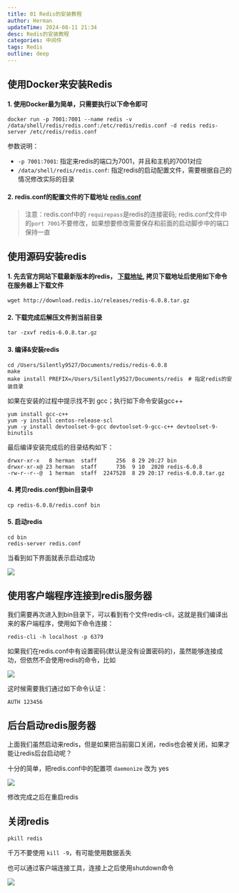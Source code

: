 ```yaml
---
title: 01 Redis的安装教程
author: Herman
updateTime: 2024-08-11 21:34
desc: Redis的安装教程
categories: 中间件
tags: Redis
outline: deep
---
```



## 使用Docker来安装Redis

#### 1. 使用Docker最为简单，只需要执行以下命令即可

```
docker run -p 7001:7001 --name redis -v /data/shell/redis/redis.conf:/etc/redis/redis.conf -d redis redis-server /etc/redis/redis.conf
```

参数说明：
* `-p 7001:7001`: 指定来redis的端口为7001，并且和主机的7001对应
* `/data/shell/redis/redis.conf`: 指定redis的启动配置文件，需要根据自己的情况修改实际的目录

#### 2. redis.conf的配置文件的下载地址 [redis.conf](http://cdn.silently9527.cn/redis_1630239144896.conf)

> 注意：redis.conf中的 `requirepass`是redis的连接密码; redis.conf文件中的`port 7001`不要修改，如果想要修改需要保存和前面的启动脚步中的端口保持一直


## 使用源码安装redis

#### 1. 先去官方网站下载最新版本的redis， [下载地址](https://redis.io/download), 拷贝下载地址后使用如下命令在服务器上下载文件

```
wget http://download.redis.io/releases/redis-6.0.8.tar.gz
```

#### 2. 下载完成后解压文件到当前目录

```
tar -zxvf redis-6.0.8.tar.gz
```

#### 3. 编译&安装redis

```
cd /Users/Silently9527/Documents/redis/redis-6.0.8
make
make install PREFIX=/Users/Silently9527/Documents/redis　# 指定redis的安装目录
```

如果在安装的过程中提示找不到 gcc；执行如下命令安装gcc++
```
yum install gcc-c++
yum -y install centos-release-scl
yum -y install devtoolset-9-gcc devtoolset-9-gcc-c++ devtoolset-9-binutils
```

最后编译安装完成后的目录结构如下：
```
drwxr-xr-x   8 herman  staff      256  8 29 20:27 bin
drwxr-xr-x@ 23 herman  staff      736  9 10  2020 redis-6.0.8
-rw-r--r--@  1 herman  staff  2247528  8 29 20:17 redis-6.0.8.tar.gz
```

#### 4. 拷贝redis.conf到bin目录中

```
cp redis-6.0.8/redis.conf bin
```

#### 5. 启动redis

```
cd bin
redis-server redis.conf
```

当看到如下界面就表示启动成功

![](https://cdn.jsdelivr.net/gh/silently9527/images/008i3skNgy1gtxxr1rmg0j61j00o4dk402.jpg)


## 使用客户端程序连接到redis服务器
我们需要再次进入到bin目录下，可以看到有个文件redis-cli，这就是我们编译出来的客户端程序，使用如下命令连接：

```
redis-cli -h localhost -p 6379
```

如果我们在redis.conf中有设置密码(默认是没有设置密码的)，虽然能够连接成功，但依然不会使用redis的命令，比如

![](https://cdn.jsdelivr.net/gh/silently9527/images/008i3skNgy1gtxxzoqyt2j60lq05idg802.jpg)

这时候需要我们通过如下命令认证：
```
AUTH 123456
```



## 后台启动redis服务器
上面我们虽然启动来redis，但是如果把当前窗口关闭，redis也会被关闭，如果才能让redis后台启动呢？

十分的简单，把redis.conf中的配置项 `daemonize` 改为 yes

![](https://cdn.jsdelivr.net/gh/silently9527/images/008i3skNgy1gtxy6kb07xj612i06odh002.jpg)

修改完成之后在重启redis


## 关闭redis
```
pkill redis
```

千万不要使用 `kill -9`，有可能使用数据丢失

也可以通过客户端连接工具，连接上之后使用shutdown命令

![](https://cdn.jsdelivr.net/gh/silently9527/images/008i3skNgy1gtxybnouqhj60hc09s0tf02.jpg)

